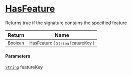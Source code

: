 # [HasFeature](./Signature-100663446.md)

Returns true if the signature contains the specified feature

| Return | Name | 
| --- | --- | 
| <sub>[Boolean](https://docs.microsoft.com/en-us/dotnet/api/System.Boolean)</sub>| <sub>[HasFeature](./Signature-100663446.md) ( [`String`](https://docs.microsoft.com/en-us/dotnet/api/System.String) featureKey )</sub>| <br>


#### Parameters
[`String`](https://docs.microsoft.com/en-us/dotnet/api/System.String) featureKey